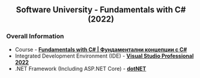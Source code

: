 <h2 align="center">Software University - Fundamentals with C# (2022)</h2>

### Overall Information
* Course - [**Fundamentals with C# | Фундаментални концепции с C#**](https://softuni.bg/trainings/3606/programming-fundamentals-with-csharp-january-2022)
* Integrated Development Environment (IDE) - [**Visual Studio Professional 2022**](https://visualstudio.microsoft.com/)
* .NET Framework (Including ASP.NET Core) - [**dotNET**](https://dotnet.microsoft.com/en-us/download)

